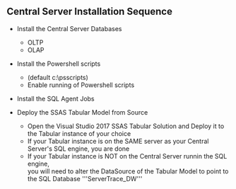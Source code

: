 <h2>Central Server Installation Sequence</h2> 

* Install the Central Server Databases
  * OLTP
  * OLAP

* Install the Powershell scripts 
  * (default c:\psscripts) 
  * Enable running of Powershell scripts

* Install the SQL Agent Jobs

* Deploy the SSAS Tabular Model from Source
  * Open the Visual Studio 2017 SSAS Tabular Solution and Deploy it to the Tabular instance of your choice
  * If your Tabular instance is on the SAME server as your Central Server's SQL engine, you are done
  * If your Tabular instance is NOT on the Central Server runnin the SQL engine, <br>
  you will need to alter the DataSource of the Tabular Model to point to the SQL Database '''ServerTrace_DW'''
